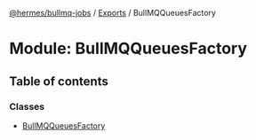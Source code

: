 [@hermes/bullmq-jobs](../README.md) / [Exports](../modules.md) / BullMQQueuesFactory

# Module: BullMQQueuesFactory

## Table of contents

### Classes

- [BullMQQueuesFactory](../classes/bullmqqueuesfactory.bullmqqueuesfactory-1.md)
